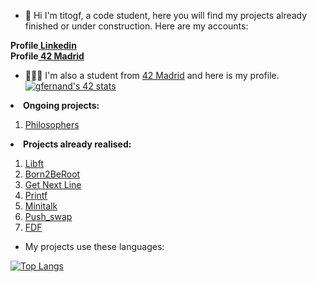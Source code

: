 - 🫡 Hi I'm titogf, a code student, here you will find my projects already finished or under construction. Here are my accounts: <br>

<b>Profile<a href="https://www.linkedin.com/in/gonzalo-fern%C3%A1ndez-alonso-b06690230/"> Linkedin</a><br></b>
<b>Profile<a href="https://profile.intra.42.fr/"> 42 Madrid</a><br></b>

- 👨🏽‍💻 I'm also a student from <a href="https://www.42madrid.com">42 Madrid</a> and here is my profile.
<a href="https://profile.intra.42.fr/users/gfernand"><img src="https://badge42.vercel.app/api/v2/claflcrzb01030fl3j805opew/stats?cursusId=21&coalitionId=64" alt="gfernand's 42 stats" /></a><br>

<li><b>Ongoing projects:</b></li>
  <ol><li><a href="https://github.com/titogf/Philosophers"> Philosophers</a></li></ol>
<li><b>Projects already realised:</b></li>
  <ol><li><a href="https://github.com/titogf/Libft"> Libft</a></li>
  <li><a href="https://github.com/titogf/Born2BeRoot"> Born2BeRoot </a></li>
  <li><a href="https://github.com/titogf/Get_Next_Line"> Get Next Line</a></li>
  <li><a href="https://github.com/titogf/Ft_printf"> Printf</a></li>
  <li><a href="https://github.com/titogf/Minitalk"> Minitalk</a></li>
  <li><a href="https://github.com/titogf/push_swap"> Push_swap</a></li>
  <li><a href="https://github.com/titogf/Fdf"> FDF</a></li></ol>

- My projects use these languages:<br>

[![Top Langs](https://github-readme-stats.vercel.app/api/top-langs/?username=titogf&layout=compact)](https://github.com/titogf?tab=repositories)
